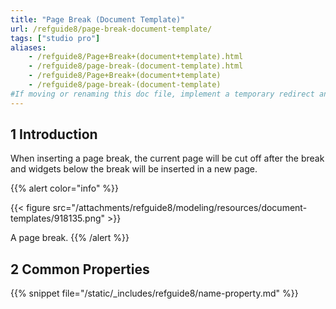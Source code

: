 ```yaml
---
title: "Page Break (Document Template)"
url: /refguide8/page-break-document-template/
tags: ["studio pro"]
aliases:
    - /refguide8/Page+Break+(document+template).html
    - /refguide8/page-break-(document-template).html
    - /refguide8/Page+Break+(document+template)
    - /refguide8/page-break-(document-template)
#If moving or renaming this doc file, implement a temporary redirect and let the respective team know they should update the URL in the product. See Mapping to Products for more details.
---
```


## 1 Introduction

When inserting a page break, the current page will be cut off after the break and widgets below the break will be inserted in a new page.

{{% alert color="info" %}}

{{< figure src="/attachments/refguide8/modeling/resources/document-templates/918135.png" >}}

A page break.
{{% /alert %}}

## 2 Common Properties

{{% snippet file="/static/_includes/refguide8/name-property.md" %}}
